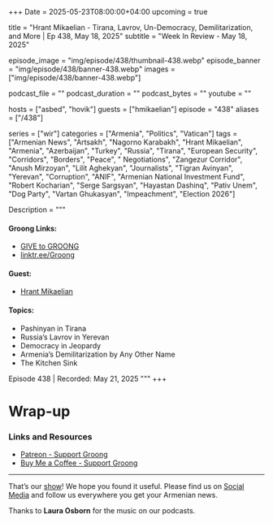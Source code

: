 +++
Date = 2025-05-23T08:00:00+04:00
upcoming = true

title = "Hrant Mikaelian - Tirana, Lavrov, Un-Democracy, Demilitarization, and More | Ep 438, May 18, 2025"
subtitle = "Week In Review - May 18, 2025"

episode_image = "img/episode/438/thumbnail-438.webp"
episode_banner = "img/episode/438/banner-438.webp"
images = ["img/episode/438/banner-438.webp"]

podcast_file = ""
podcast_duration = ""
podcast_bytes = ""
youtube = ""

hosts = ["asbed", "hovik"]
guests = ["hmikaelian"]
episode = "438"
aliases = ["/438"]

series = ["wir"]
categories = ["Armenia", "Politics", "Vatican"]
tags = ["Armenian News", "Artsakh", "Nagorno Karabakh", "Hrant Mikaelian", "Armenia", "Azerbaijan", "Turkey", "Russia", "Tirana", "European Security", "Corridors", "Borders", "Peace", " Negotiations", "Zangezur Corridor", "Anush Mirzoyan", "Lilit Aghekyan", "Journalists", "Tigran Avinyan", "Yerevan", "Corruption", "ANIF", "Armenian National Investment Fund", "Robert Kocharian", "Serge Sargsyan", "Hayastan Dashinq", "Pativ Unem", "Dog Party", "Vartan Ghukasyan", "Impeachment", "Election 2026"]

Description = """

#### Groong Links:
* [GIVE to GROONG](https://podcasts.groong.org/donate)
* [linktr.ee/Groong](https://linktr.ee/groong)

#### Guest:
* [Hrant Mikaelian](/guest/hmikaelian)

#### Topics:
* Pashinyan in Tirana
* Russia’s Lavrov in Yerevan
* Democracy in Jeopardy
* Armenia’s Demilitarization by Any Other Name
* The Kitchen Sink

Episode 438 | Recorded: May 21, 2025 """
+++




# Wrap-up

### **Links and Resources**

* [Patreon - Support Groong](https://www.patreon.com/ann_groong)
* [Buy Me a Coffee - Support Groong](https://www.buymeacoffee.com/groong)

---

That’s our [show](https://podcasts.groong.org/)! We hope you found it useful. Please find us on [Social Media](https://linktr.ee/groong) and follow us everywhere you get your Armenian news.

Thanks to **Laura Osborn** for the music on our podcasts.
